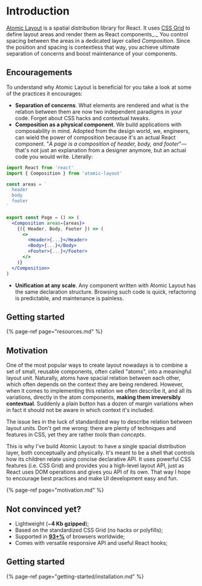 # Introduction

[Atomic Layout](https://github.com/kettanaito/atomic-layout) is a spatial distribution library for React. It uses [CSS Grid](https://developer.mozilla.org/en-US/docs/Web/CSS/CSS_Grid_Layout) to define layout areas and render them as React components_._ You control spacing between the areas in a dedicated layer called _Composition_. Since the position and spacing is contextless that way, you achieve ultimate separation of concerns and boost maintenance of your components.

## Encouragements

To understand why Atomic Layout is beneficial for you take a look at some of the practices it encourages:

* **Separation of concerns**. What elements are rendered and what is the relation between them are now two independent paradigms in your code. Forget about CSS hacks and contextual tweaks.
* **Composition as a physical component**. We build applications with composability in mind. Adopted from the design world, we, engineers, can wield the power of composition because it's an actual React component. "_A page is a composition of header, body, and footer_"—that's not just an explanation from a designer anymore, but an actual code you would write. Literally:

```jsx
import React from 'react'
import { Composition } from 'atomic-layout'

const areas = `
  header
  body
  footer
`

export const Page = () => (
  <Composition areas={areas}>
    {({ Header, Body, Footer }) => (
      <>
        <Header>{...}</Header>
        <Body>{...}</Body>
        <Footer>{...}</Footer>
      </>
    )}
  </Composition>
)
```

* **Unification at any scale**. Any component written with Atomic Layout has the same declaration structure. Browsing such code is quick, refactoring is predictable, and maintenance is painless.

## Getting started

{% page-ref page="resources.md" %}

## Motivation

One of the most popular ways to create layout nowadays is to combine a set of small, reusable components, often called "atoms", into a meaningful layout unit. Naturally, atoms have spacial relation between each other, which often depends on the context they are being rendered. However, when it comes to implementing this relation we often describe it, and all its variations, directly in the atom components, **making them irreversibly contextual**. Suddenly a plain button has a dozen of margin variations when in fact it should not be aware in which context it's included.

The issue lies in the luck of standardized way to describe relation between layout units. Don't get me wrong: there are plenty of techniques and features in CSS, yet they are rather _tools_ than _concepts_. 

This is why I've build Atomic Layout: to have a single spacial distribution layer, both conceptually and physically. It's meant to be a shell that controls how its children relate using concise declarative API. It uses powerful CSS features \(i.e. CSS Grid\) and provides you a high-level layout API, just as React uses DOM operations and gives you API of its own. That way I hope to encourage best practices and make UI development easy and fun.

{% page-ref page="motivation.md" %}

## Not convinced yet?

* Lightweight \(~**4 Kb gzipped**\);
* Based on the standardized CSS Grid \(no hacks or polyfills\);
* Supported in [**93+%**](https://caniuse.com/#search=css%20grid) of browsers worldwide;
* Comes with versatile responsive API and useful React hooks;

## Getting started

{% page-ref page="getting-started/installation.md" %}


